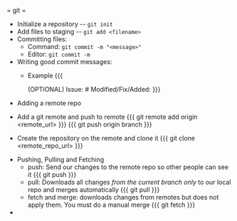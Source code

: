 = git =

* Initialize a repository -- `git init`
* Add files to staging -- `git add <filename>`
* Committing files:
  - Command: `git commit -m "<message>"` 
  - Editor: `git commit -m`
* Writing good commit messages:
  * Example 
    {{{ 
      <type of change> <short description>
      
      (OPTIONAL)
      Issue: #<issue number> <short description of issue>
      Modified/Fix/Added: <file> <what does this file do>
    }}}
 * Adding a remote repo
  - Add a git remote and push to remote
    {{{ 
      git remote add origin <remote_url> 
    }}}
    {{{ 
      git push origin branch 
    }}}
    
  - Create the repository on the remote and clone it
    {{{ 
      git clone <remote_repo_url> 
    }}}
   
* Pushing, Pulling and Fetching
  - push: Send our changes to the remote repo so other people can see it
    {{{
      git push
    }}}
  - pull: Downloads all changes *from the current branch only* to our local repo and merges automatically
    {{{
      git pull
    }}}
  - fetch and merge: downloads changes from remotes but does not apply them.  You must do a manual merge
    {{{
      git fetch
    }}}
*
    
